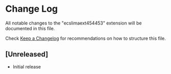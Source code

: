 # Change Log

All notable changes to the "ecslimaext454453" extension will be documented in this file.

Check [Keep a Changelog](http://keepachangelog.com/) for recommendations on how to structure this file.

## [Unreleased]

- Initial release